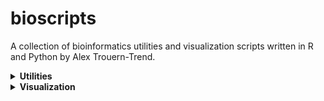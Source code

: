 # bioscripts
A collection of bioinformatics utilities and visualization scripts written in R and Python by Alex Trouern-Trend.

<details>
<summary><b>Utilities</b></summary>

<details>
<summary><b>grabseqs.py</b> - Use a file of seqIDs and a multifasta for subsetting to a directed output. <br>&nbsp;&nbsp;&nbsp;&nbsp;&nbsp;&nbsp;&nbsp;&nbsp;&nbsp;&nbsp;&nbsp;&nbsp;<b>Requires: BioPython</b></summary>

```python
from Bio import SeqIO
import argparse

parser = argparse.ArgumentParser(
	prog='grabseqs.py',
	usage='''python grabseqs.py -f [Fasta file to subset] -l [list of headers representing desired subset] -o [output subset fasta]''', description='''This script produces a subet of a fasta file based on a text file containing sequence headers of interest.''',
	epilog='''Requirements: Biopython library''')

parser.add_argument("-f", "--fasta", type=str, help="The fasta file to be subset", required=True)
parser.add_argument("-l", "--list", type=str, help="A one-per-line texfile the headers to be taken from the fasta file.", required=True)
parser.add_argument("-o", "--out", type=str, help="The resulting subsetted fasta file.", required=True)

args = parser.parse_args()
fa = args.fasta
li = args.list
ou = args.out

wanted = set()
with open(li) as f:
    for line in f:
        line = line.strip()
        if line != "":
            wanted.add(line)

fasta_sequences = SeqIO.parse(open(fa),'fasta')
with open(ou, "w") as f:
    for seq in fasta_sequences:
        if seq.id in wanted:
            SeqIO.write([seq], f, "fasta")
```

</details>

</details>

<details>
<summary><b>Visualization</b></summary>

<details>
<summary><b>hisat_parser.R</b> - Parse statistical summaries from (HISAT2)[https://daehwankimlab.github.io/hisat2/] and visualize distribution of mapping rates across libraries. <br>&nbsp;&nbsp;&nbsp;&nbsp;&nbsp;&nbsp;&nbsp;&nbsp;&nbsp;&nbsp;&nbsp;&nbsp;<b>Requires: reshape2, ggplot2</b></summary>

```R
# Plant Computational Genomics Lab
# Author: Alex Trouern-Trend
# Date: May 25th, 2020

# Hisat2 output parser & stats

library(reshape2)
library(ggplot2)

setwd("~/Documents/scientist/projects/HBEF/Transcriptomics/genome-guided/hisat/")

outfa <- readLines("hisat-1099105.err")
outsp <- readLines("hisat-1099110.err")

lbfa <- c("FaFgAl1", "FaFgAl2", "FaFgAl3", "FaFgCa1", "FaFgCa2", "FaFgCo1", "FaFgCo2", "FaFgCo3" )
lbsp <- c("SpFgAl1", "SpFgAl2", "SpFgCa1", "SpFgCa2", "SpFgCa3", "SpFgCo1", "SpFgCo2", "SpFgCo3" )

hisat2_parser <- function(outfile, libnames) {
  header <- c("total_reads", "total_paired", "aligned concordantly 0 times", "aligned concordantly exactly 1 time", "aligned concordantly >1 times", "overall alignment rate")
  top <- grep("reads; of these:", outfile)
  a <- as.numeric(sub("^(\\d+).*", "\\1", outfile[top]))
  df <- data.frame("readcount" = a, stringsAsFactors = FALSE)
  nu <- 2:15
  for (i in nu) { df[i] <- as.numeric(trimws(sub("^(\\D*\\d+\\(?.\\d+).*", "\\1", outfile[top+(i-1)]))) }
  kp <- c(1,2,3,4,5,15)
  df <- df[kp]
  colnames(df) <- header
  rownames(df) <- libnames
  return(df)
}

sp <- hisat2_parser(outsp, lbsp)
fa <- hisat2_parser(outfa, lbfa)
bo <- rbind(fa, sp)

# Melt that bo fo a stack bar
bo["Library"] <- rownames(bo)
kp <-c(3,4,5,7)
bo2 <- bo[kp]
m_bo <- melt(bo2)

colors <- c("#2a4d69", "#4b86b4", "#adcbe3")

# Stacked Total
ggplot(m_bo, aes(fill=variable, y=value, x=Library)) + 
  geom_bar(position="stack", stat="identity") +
  theme_minimal() +
  scale_fill_manual(values=rev(colors)) +
  ylab("Count") +
  theme(plot.title = element_text(lineheight=.8, face="bold", size = 20),
        axis.title.x = element_text(face = "bold", size = 12),
        axis.title.y = element_text(face = "bold", size = 12),
        axis.text.y = element_text(face = "bold", size = 10),
        axis.text.x = element_text(face = "bold", size = 10, angle = 50, hjust = 1, vjust = 1.5),
        legend.title = element_blank()) +
  ggtitle("Read Alignments Fagus grandifolia")

# Stacked Fill
ggplot(m_bo, aes(fill=variable, y=value, x=Library)) + 
  geom_bar(position="fill", stat="identity") +
  theme_minimal() +
  scale_fill_manual(values=rev(colors)) +
  ylab("Count") +
  theme(plot.title = element_text(lineheight=.8, face="bold", size = 20),
        axis.title.x = element_text(face = "bold", size = 12),
        axis.title.y = element_text(face = "bold", size = 12),
        axis.text.y = element_text(face = "bold", size = 10),
        axis.text.x = element_text(face = "bold", size = 10, angle = 50, hjust = 1, vjust = 1.5),
        legend.title = element_blank()) +
  ggtitle("Read Alignments Fagus grandifolia")

```

![Stacked Total](img/mapping_fill.png)

![Stacked Fill](img/Mapping_stacked.png)


</details>

</details>


